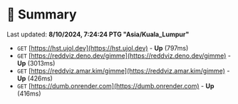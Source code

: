 # 📖 Summary
Last updated: **8/10/2024, 7:24:24 PTG "Asia/Kuala_Lumpur"**

- `GET` [https://hst.ujol.dev](https://hst.ujol.dev) - **Up** (797ms)
- `GET` [https://reddviz.deno.dev/gimme](https://reddviz.deno.dev/gimme) - **Up** (3013ms)
- `GET` [https://reddviz.amar.kim/gimme](https://reddviz.amar.kim/gimme) - **Up** (426ms)
- `GET` [https://dumb.onrender.com](https://dumb.onrender.com) - **Up** (416ms)
